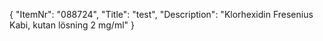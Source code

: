 {
  "ItemNr": "088724",
  "Title": "test",
  "Description": "Klorhexidin Fresenius Kabi, kutan lösning 2 mg/ml"
}